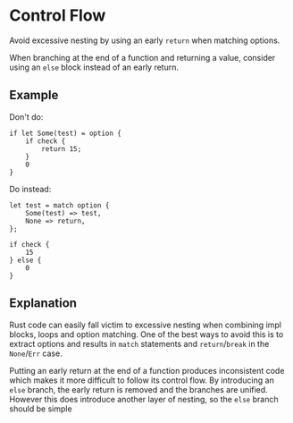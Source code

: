 # Control Flow

Avoid excessive nesting by using an early `return` when matching options.

When branching at the end of a function and returning a value, consider using an
`else` block instead of an early return.

## Example

Don't do:

```rust,ignore
if let Some(test) = option {
    if check {
        return 15;
    }
    0
}
```

Do instead:

```rust,ignore
let test = match option {
    Some(test) => test,
    None => return,
};

if check {
    15
} else {
    0
}
```

## Explanation

Rust code can easily fall victim to excessive nesting when combining impl
blocks, loops and option matching. One of the best ways to avoid this is to
extract options and results in `match` statements and `return`/`break` in the
`None`/`Err` case.

Putting an early return at the end of a function produces inconsistent code
which makes it more difficult to follow its control flow. By introducing an
`else` branch, the early return is removed and the branches are unified. However
this does introduce another layer of nesting, so the `else` branch should be
simple
